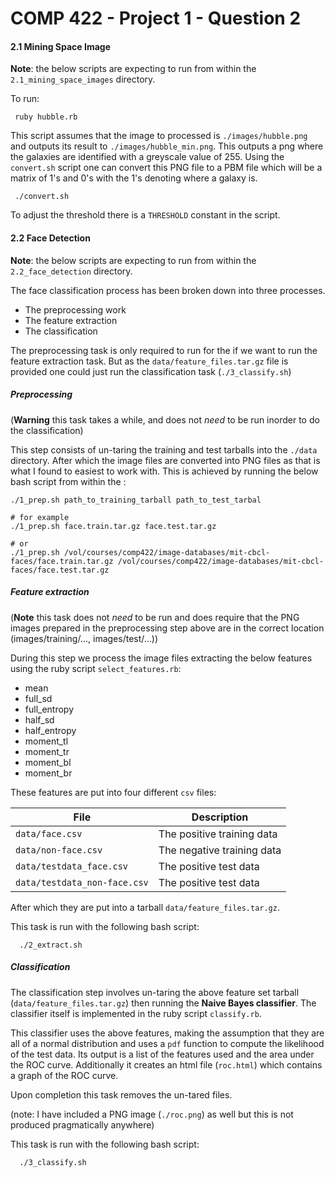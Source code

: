 # COMP 422 - Project 1 - Question 2

#### 2.1 Mining Space Image

**Note**: the below scripts are expecting to run from within the `2.1_mining_space_images` directory.


To run:
```
 ruby hubble.rb
```

This script assumes that the image to processed is `./images/hubble.png` and outputs its result to `./images/hubble_min.png`.  This outputs a png where the galaxies are identified with a greyscale value of 255.  Using the `convert.sh` script one can convert this PNG file to a PBM file which will be a matrix of 1's and 0's with the 1's denoting where a galaxy is.

```
 ./convert.sh
```

To adjust the threshold there is a `THRESHOLD` constant in the script.

#### 2.2 Face Detection

**Note**: the below scripts are expecting to run from within the `2.2_face_detection` directory.

The face classification process has been broken down into three processes.

* The preprocessing work
* The feature extraction
* The classification

The preprocessing task is only required to run for the if we want to run the feature extraction task.  But as the `data/feature_files.tar.gz` file is provided one could just run the classification task (`./3_classify.sh`)

##### Preprocessing

(**Warning** this task takes a while, and does not _need_ to be run inorder to do the classification)

This step consists of un-taring the training and test tarballs into the `./data` directory.  After which the image files are converted into PNG files as that is what I found to easiest to work with.  This is achieved by running the below bash script from within the :

```
./1_prep.sh path_to_training_tarball path_to_test_tarbal

# for example
./1_prep.sh face.train.tar.gz face.test.tar.gz

# or
./1_prep.sh /vol/courses/comp422/image-databases/mit-cbcl-faces/face.train.tar.gz /vol/courses/comp422/image-databases/mit-cbcl-faces/face.test.tar.gz

```

##### Feature extraction

(**Note** this task does not _need_ to be run and does require that the PNG images prepared in the preprocessing step above are in the correct location (images/training/..., images/test/...))

During this step we process the image files extracting the below features using the ruby script `select_features.rb`:

* mean
* full_sd
* full_entropy
* half_sd
* half_entropy
* moment_tl
* moment_tr
* moment_bl
* moment_br

These features are put into four different `csv` files:

| File                         | Description                |
| ---------------------------- | -------------------------- |
| `data/face.csv`              | The positive training data |
| `data/non-face.csv`          | The negative training data |
| `data/testdata_face.csv`     | The positive test data     |
| `data/testdata_non-face.csv` | The positive test data     |


After which they are put into a tarball `data/feature_files.tar.gz`.

This task is run with the following bash script:
```
  ./2_extract.sh
```

##### Classification

The classification step involves un-taring the above feature set tarball (`data/feature_files.tar.gz`) then running the **Naive Bayes classifier**.  The classifier itself is implemented in the ruby script `classify.rb`.

This classifier uses the above features, making the assumption that they are all of a normal distribution and uses a `pdf` function to compute the likelihood of the test data.  Its output is a list of the features used and the area under the ROC curve.  Additionally it creates an html file (`roc.html`) which contains a graph of the ROC curve.

Upon completion this task removes the un-tared files.

(note: I have included a PNG image (`./roc.png`) as well but this is not produced pragmatically anywhere)


This task is run with the following bash script:
```
  ./3_classify.sh
```

